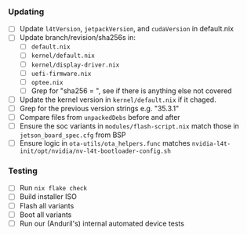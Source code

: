 ### Updating
- [ ] Update `l4tVersion`, `jetpackVersion`, and `cudaVersion` in default.nix
- [ ] Update branch/revision/sha256s in:
    - [ ] `default.nix`
    - [ ] `kernel/default.nix`
    - [ ] `kernel/display-driver.nix`
    - [ ] `uefi-firmware.nix`
    - [ ] `optee.nix`
    - [ ] Grep for "sha256 = ", see if there is anything else not covered
- [ ] Update the kernel version in `kernel/default.nix` if it chaged.
- [ ] Grep for the previous version strings e.g. "35.3.1"
- [ ] Compare files from `unpackedDebs` before and after
- [ ] Ensure the soc variants in `modules/flash-script.nix` match those in `jetson_board_spec.cfg` from BSP
- [ ] Ensure logic in `ota-utils/ota_helpers.func` matches `nvidia-l4t-init/opt/nvidia/nv-l4t-bootloader-config.sh`

### Testing
- [ ] Run `nix flake check`
- [ ] Build installer ISO
- [ ] Flash all variants
- [ ] Boot all variants
- [ ] Run our (Anduril's) internal automated device tests
